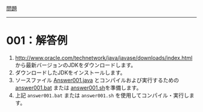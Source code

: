 [問題](../README.md)

***
# 001：解答例

1. http://www.oracle.com/technetwork/java/javase/downloads/index.html から最新バージョンのJDKをダウンロードします。
2. ダウンロードしたJDKをインストールします。
3. ソースファイル [Answer001.java](src/java/Answer001.java) とコンパイルおよび実行するための [answer001.bat](answer001.bat) または [answer001.sh](answer001.sh)を準備します。
4. 上記 `answer001.bat` または `answer001.sh` を使用してコンパイル・実行します。
